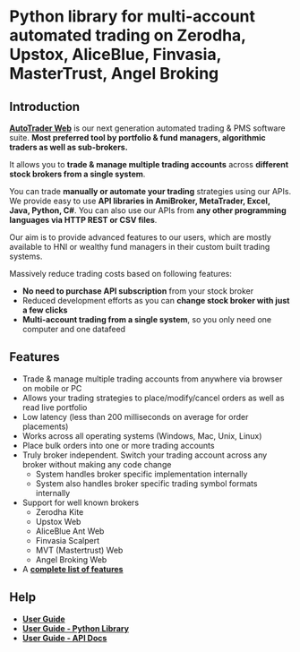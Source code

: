 # Python library for multi-account automated trading on Zerodha, Upstox, AliceBlue, Finvasia, MasterTrust, Angel Broking

## Introduction
**[AutoTrader Web](https://stocksdeveloper.in/autotrader-web/)** is our next generation automated trading & PMS software suite. **Most preferred tool by portfolio & fund managers, algorithmic traders as well as sub-brokers.**

It allows you to **trade & manage multiple trading accounts** across **different stock brokers from a single system**.

You can trade **manually or automate your trading** strategies using our APIs. We provide easy to use **API libraries in AmiBroker, MetaTrader, Excel, Java, Python, C#**. You can also use our APIs from **any other programming languages via HTTP REST or CSV files**.

Our aim is to provide advanced features to our users, which are mostly available to HNI or wealthy fund managers in their custom built trading systems.

Massively reduce trading costs based on following features:
- **No need to purchase API subscription** from your stock broker
- Reduced development efforts as you can **change stock broker with just a few clicks**
- **Multi-account trading from a single system**, so you only need one computer and one datafeed

## Features
- Trade & manage multiple trading accounts from anywhere via browser on mobile or PC
- Allows your trading strategies to place/modify/cancel orders as well as read live portfolio
- Low latency (less than 200 milliseconds on average for order placements)
- Works across all operating systems (Windows, Mac, Unix, Linux)
- Place bulk orders into one or more trading accounts
- Truly broker independent. Switch your trading account across any broker without making any code change
  - System handles broker specific implementation internally
  - System also handles broker specific trading symbol formats internally
- Support for well known brokers
  - Zerodha Kite
  - Upstox Web
  - AliceBlue Ant Web
  - Finvasia Scalpert
  - MVT (Mastertrust) Web
  - Angel Broking Web
- A **[complete list of features](https://stocksdeveloper.in/autotrader-web-features/)**

## Help
- **[User Guide](https://stocksdeveloper.in/documentation/index/)**
- **[User Guide - Python Library](https://stocksdeveloper.in/documentation/client-setup/python-library/)**
- **[User Guide - API Docs](https://stocksdeveloper.in/documentation/api/)**
